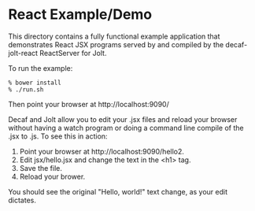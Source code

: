 React Example/Demo
==================

This directory contains a fully functional example application that demonstrates React JSX programs served by and
compiled by the decaf-jolt-react ReactServer for Jolt.

To run the example:

```
% bower install
% ./run.sh
```
Then point your browser at http://localhost:9090/

Decaf and Jolt allow you to edit your .jsx files and reload your browser without having a watch program or doing a
command line compile of the .jsx to .js.  To see this in action:

1) Point your browser at http://localhost:9090/hello2.
2) Edit jsx/hello.jsx and change the text in the &lt;h1> tag.
3) Save the file.
4) Reload your brower.

You should see the original "Hello, world!" text change, as your edit dictates.

